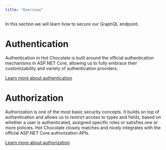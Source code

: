 ```yaml
---
title: "Overview"
---
```


In this section we will learn how to secure our GraphQL endpoint.

# Authentication

Authentication in Hot Chocolate is built around the official authentication mechanisms in ASP.NET Core, allowing us to fully embrace their customizability and variety of authentication providers.

[Learn more about authentication](/docs/hotchocolate/security/authentication)

# Authorization

Authorization is one of the most basic security concepts. It builds on top of authentication and allows us to restrict access to types and fields, based on whether a user is authenticated, assigned specific roles or satisfies one or more policies. Hot Chocolate closely matches and nicely integrates with the official ASP.NET Core authorization APIs.

[Learn more about authorization](/docs/hotchocolate/security/authorization)

<!-- # Persisted Queries

Depending on our setup and requirements, the simplest way to make our server secure and control the request impact is to use persisted queries. With this approach, we can export the request from our client applications at development time and only allow the set of known queries to be executed in our production environment.

[Learn more about persisted queries](/docs/hotchocolate/performance/persisted-queries) -->
